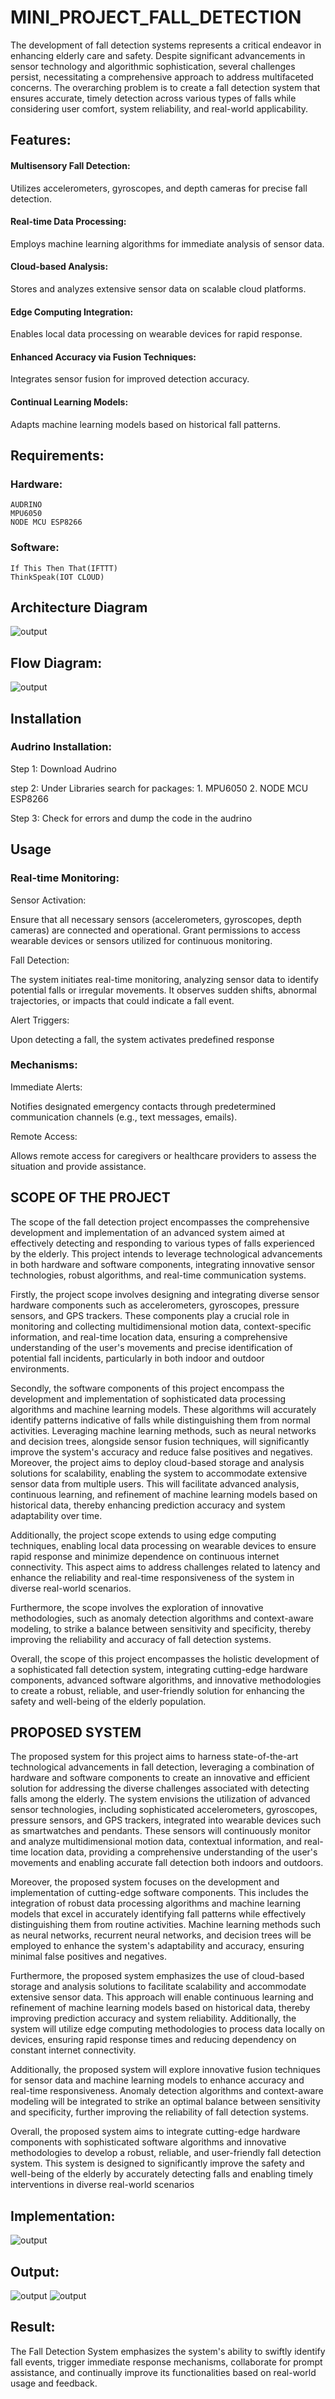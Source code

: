 # MINI_PROJECT_FALL_DETECTION

The development of fall detection systems represents a critical endeavor in enhancing elderly care and safety. Despite significant advancements in sensor technology and algorithmic sophistication, several challenges persist, necessitating a comprehensive approach to address multifaceted concerns. The overarching problem is to create a fall detection system that ensures accurate, timely detection across various types of falls while considering user comfort, system reliability, and real-world applicability.

## Features:
#### Multisensory Fall Detection: 
Utilizes accelerometers, gyroscopes, and depth cameras for precise fall detection.

#### Real-time Data Processing: 
Employs machine learning algorithms for immediate analysis of sensor data.

#### Cloud-based Analysis: 
Stores and analyzes extensive sensor data on scalable cloud platforms.

#### Edge Computing Integration: 
Enables local data processing on wearable devices for rapid response.

#### Enhanced Accuracy via Fusion Techniques: 
Integrates sensor fusion for improved detection accuracy.

#### Continual Learning Models: 
Adapts machine learning models based on historical fall patterns.



## Requirements:
### Hardware:
    AUDRINO
    MPU6050
    NODE MCU ESP8266

### Software:
    If This Then That(IFTTT)
    ThinkSpeak(IOT CLOUD)

## Architecture Diagram
![output](ARC.png)
## Flow Diagram:
![output](AD.jpeg)

## Installation

### Audrino Installation:
Step 1: Download Audrino

step 2: Under Libraries search for packages:
    1. MPU6050
    2. NODE MCU ESP8266

Step 3: Check for errors and dump the code in the audrino

## Usage
### Real-time Monitoring:

Sensor Activation:

Ensure that all necessary sensors (accelerometers, gyroscopes, depth cameras) are connected and operational.
Grant permissions to access wearable devices or sensors utilized for continuous monitoring.

Fall Detection:

The system initiates real-time monitoring, analyzing sensor data to identify potential falls or irregular movements.
It observes sudden shifts, abnormal trajectories, or impacts that could indicate a fall event.

Alert Triggers:

Upon detecting a fall, the system activates predefined response 

### Mechanisms:
Immediate Alerts: 

Notifies designated emergency contacts through predetermined communication channels (e.g., text messages, emails).

Remote Access: 

Allows remote access for caregivers or healthcare providers to assess the situation and provide assistance.


## SCOPE OF THE PROJECT
The scope of the fall detection project encompasses the comprehensive development and implementation of an advanced system aimed at effectively detecting and responding to various types of falls experienced by the elderly. This project intends to leverage technological advancements in both hardware and software components, integrating innovative sensor technologies, robust algorithms, and real-time communication systems.

Firstly, the project scope involves designing and integrating diverse sensor hardware components such as accelerometers, gyroscopes, pressure sensors, and GPS trackers. These components play a crucial role in monitoring and collecting multidimensional motion data, context-specific information, and real-time location data, ensuring a comprehensive understanding of the user's movements and precise identification of potential fall incidents, particularly in both indoor and outdoor environments.

Secondly, the software components of this project encompass the development and implementation of sophisticated data processing algorithms and machine learning models. These algorithms will accurately identify patterns indicative of falls while distinguishing them from normal activities. Leveraging machine learning methods, such as neural networks and decision trees, alongside sensor fusion techniques, will significantly improve the system's accuracy and reduce false positives and negatives.
Moreover, the project aims to deploy cloud-based storage and analysis solutions for scalability, enabling the system to accommodate extensive sensor data from multiple users. This will facilitate advanced analysis, continuous learning, and refinement of machine learning models based on historical data, thereby enhancing prediction accuracy and system adaptability over time.

Additionally, the project scope extends to using edge computing techniques, enabling local data processing on wearable devices to ensure rapid response and minimize dependence on continuous internet connectivity. This aspect aims to address challenges related to latency and enhance the reliability and real-time responsiveness of the system in diverse real-world scenarios.

Furthermore, the scope involves the exploration of innovative methodologies, such as anomaly detection algorithms and context-aware modeling, to strike a balance between sensitivity and specificity, thereby improving the reliability and accuracy of fall detection systems.

Overall, the scope of this project encompasses the holistic development of a sophisticated fall detection system, integrating cutting-edge hardware components, advanced software algorithms, and innovative methodologies to create a robust, reliable, and user-friendly solution for enhancing the safety and well-being of the elderly population.

## PROPOSED SYSTEM
The proposed system for this project aims to harness state-of-the-art technological advancements in fall detection, leveraging a combination of hardware and software components to create an innovative and efficient solution for addressing the diverse challenges associated with detecting falls among the elderly. The system envisions the utilization of advanced sensor technologies, including sophisticated accelerometers, gyroscopes, pressure sensors, and GPS trackers, integrated into wearable devices such as smartwatches and pendants. These sensors will continuously monitor and analyze multidimensional motion data, contextual information, and real-time location data, providing a comprehensive understanding of the user's movements and enabling accurate fall detection both indoors and outdoors.

Moreover, the proposed system focuses on the development and implementation of cutting-edge software components. This includes the integration of robust data processing algorithms and machine learning models that excel in accurately identifying fall patterns while effectively distinguishing them from routine activities. Machine learning methods such as neural networks, recurrent neural networks, and decision trees will be employed to enhance the system's adaptability and accuracy, ensuring minimal false positives and negatives.

Furthermore, the proposed system emphasizes the use of cloud-based storage and analysis solutions to facilitate scalability and accommodate extensive sensor data. This approach will enable continuous learning and refinement of machine learning models based on historical data, thereby improving prediction accuracy and system reliability. Additionally, the system will utilize edge computing methodologies to process data locally on devices, ensuring rapid response times and reducing dependency on constant internet connectivity.

Additionally, the proposed system will explore innovative fusion techniques for sensor data and machine learning models to enhance accuracy and real-time responsiveness. Anomaly detection algorithms and context-aware modeling will be integrated to strike an optimal balance between sensitivity and specificity, further improving the reliability of fall detection systems.

Overall, the proposed system aims to integrate cutting-edge hardware components with sophisticated software algorithms and innovative methodologies to develop a robust, reliable, and user-friendly fall detection system. This system is designed to significantly improve the safety and well-being of the elderly by accurately detecting falls and enabling timely interventions in diverse real-world scenarios


## Implementation:
![output](Implementation.jpeg)
## Output:
![output](out.jpg)
![output](Serial.png)

## Result:

The  Fall Detection System emphasizes the system's ability to swiftly identify fall events, trigger immediate response mechanisms, collaborate for prompt assistance, and continually improve its functionalities based on real-world usage and feedback.
